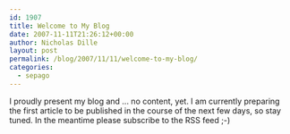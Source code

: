 ```yaml
---
id: 1907
title: Welcome to My Blog
date: 2007-11-11T21:26:12+00:00
author: Nicholas Dille
layout: post
permalink: /blog/2007/11/11/welcome-to-my-blog/
categories:
  - sepago
---
```

I proudly present my blog and ... no content, yet. I am currently preparing the first article to be published in the course of the next few days, so stay tuned. In the meantime please subscribe to the RSS feed ;-)